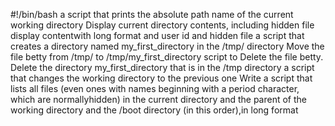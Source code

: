 #!/bin/bash
a script that prints the absolute path name of the current working directory
Display current directory contents, including hidden file
display contentwith long format and user id and hidden file
a script that creates a directory named my_first_directory in the /tmp/ directory
Move the file betty from /tmp/ to /tmp/my_first_directory
script to Delete the file betty.
Delete the directory my_first_directory that is in the /tmp directory
a script that changes the working directory to the previous one
Write a script that lists all files (even ones with names beginning with a period character, which are normallyhidden) in the current directory and the parent of the working directory and the /boot directory (in this order),in long format
